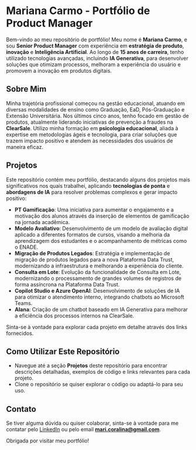 # Mariana Carmo - Portfólio de Product Manager

Bem-vindo ao meu repositório de portfólio! Meu nome é **Mariana Carmo**, e sou **Senior Product Manager** com experiência em **estratégia de produto**, **inovação** e **Inteligência Artificial**. Ao longo de **15 anos de carreira**, tenho utilizado tecnologias avançadas, incluindo **IA Generativa**, para desenvolver soluções que otimizam processos, melhoram a experiência do usuário e promovem a inovação em produtos digitais.

## Sobre Mim
Minha trajetória profissional começou na gestão educacional, atuando em diversas modalidades de ensino como Graduação, EaD, Pós-Graduação e Extensão Universitária. Nos últimos cinco anos, tenho focado em gestão de produtos, atualmente liderando iniciativas de prevenção a fraudes na **ClearSale**. Utilizo minha formação em **psicologia educacional**, aliada à expertise em metodologias ágeis e tecnologia, para criar soluções que trazem impacto positivo e atendem às necessidades dos usuários de maneira eficaz.

## Projetos
Este repositório contém meu portfólio, destacando alguns dos projetos mais significativos nos quais trabalhei, aplicando **tecnologias de ponta** e **abordagens de IA** para resolver problemas complexos e gerar impacto positivo:

- **PT Gamificação**: Uma iniciativa para aumentar o engajamento e a motivação dos alunos através da inserção de elementos de gamificação na jornada acadêmica.
- **Modelo Avaliativo**: Desenvolvimento de um modelo de avaliação digital aplicado a diferentes formatos de cursos, visando a melhoria da aprendizagem dos estudantes e o acompanhamento de métricas como o ENADE.
- **Migração de Produtos Legados**: Estratégia e implementação de migração de produtos legados para a nova Plataforma Data Trust, modernizando a infraestrutura e melhorando a experiência do cliente.
- **Consulta em Lote**: Evolução da funcionalidade de Consulta em Lote, modernizando o processamento de grandes volumes de registros de forma assíncrona na Plataforma Data Trust.
- **Copilot Studio e Azure OpenAI**: Desenvolvimento de soluções de IA para otimizar o atendimento interno, integrando chatbots ao Microsoft Teams.
- **Alana**: Criação de um chatbot baseado em IA Generativa para melhorar a eficiência dos processos internos na ClearSale.

Sinta-se à vontade para explorar cada projeto em detalhe através dos links fornecidos.

## Como Utilizar Este Repositório
- Navegue até a seção **Projetos** deste repositório para encontrar descrições detalhadas, exemplos de código e links relevantes para cada projeto.
- Clone o repositório se quiser explorar o código ou adaptá-lo para seu uso.

## Contato
Se tiver alguma dúvida ou quiser colaborar, sinta-se à vontade para me contatar pelo [LinkedIn](https://www.linkedin.com/in/mariana-coralina-do-carmo) ou pelo email **mari.coralina@gmail.com**.

Obrigada por visitar meu portfólio!